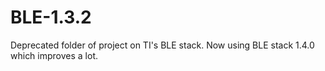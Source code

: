 BLE-1.3.2
=====

Deprecated folder of project on TI's BLE stack.
Now using BLE stack 1.4.0 which improves a lot.
